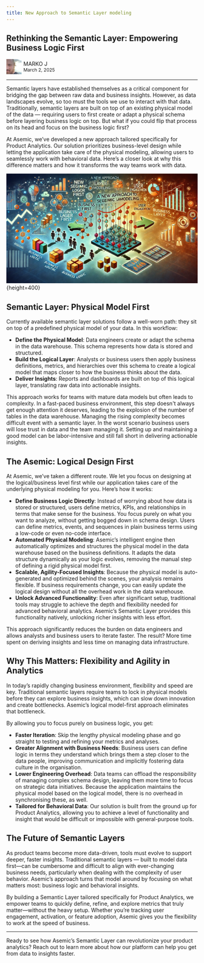 ```yaml
---
title: New Approach to Semantic Layer modeling
---
```


## Rethinking the Semantic Layer: Empowering Business Logic First

<div style="display:flex; align-items:center;">
  <div>
    <a href="https://www.linkedin.com/in/marko-jevremovic-6b77471a/" style="display:flex; align-items:center; text-decoration:none;">
      <img src="public/img/portrait/markoj.png" height="40px">
    </a>
  </div>
  <div style="display:flex; flex-direction:column; margin-left:5px;">
    <a href="https://www.linkedin.com/in/marko-jevremovic-6b77471a/" style="text-decoration:none;">
      <span>MARKO J</span>
    </a>
    <span style="font-size:12px;">March 2, 2025</span>
  </div>
</div>

---

Semantic layers have established themselves as a critical component for bridging the gap between raw data and business insights. However, as data landscapes evolve, so too must the tools we use to interact with that data. Traditionally, semantic layers are built on top of an existing physical model of the data — requiring users to first create or adapt a physical schema before layering business logic on top. But what if you could flip that process on its head and focus on the business logic first?

At Asemic, we’ve developed a new approach tailored specifically for Product Analytics. Our solution prioritizes business-level design while letting the application take care of the physical modeling, allowing users to seamlessly work with behavioral data. Here’s a closer look at why this difference matters and how it transforms the way teams work with data.

![hero image](./public/img/New-Approach-to%20Semantic-Layer-modeling.webp){height=400}

## Semantic Layer: Physical Model First

Currently available semantic layer solutions follow a well-worn path: they sit on top of a predefined physical model of your data. In this workflow:

-   **Define the Physical Model**: Data engineers create or adapt the schema in the data warehouse. This schema represents how data is stored and structured.
-   **Build the Logical Layer**: Analysts or business users then apply business definitions, metrics, and hierarchies over this schema to create a logical model that maps closer to how the business thinks about the data.
-   **Deliver Insights**: Reports and dashboards are built on top of this logical layer, translating raw data into actionable insights.

This approach works for teams with mature data models but often leads to complexity. In a fast-paced business environment, this step doesn't always get enough attention it deserves, leading to the explosion of the number of tables in the data warehouse. Managing the rising complexity becomes difficult event with a semantic layer. In the worst scenario business users will lose trust in data and the team managing it. Setting up and maintaining a good model can be labor-intensive and still fall short in delivering actionable insights.

## The Asemic: Logical Design First

At Asemic, we’ve taken a different route. We let you focus on designing at the logical/business level first while our application takes care of the underlying physical modeling for you. Here’s how it works:

-   **Define Business Logic Directly**: Instead of worrying about how data is stored or structured, users define metrics, KPIs, and relationships in terms that make sense for the business. You focus purely on what you want to analyze, without getting bogged down in schema design. Users can define metrics, events, and sequences in plain business terms using a low-code or even no-code interface.
-   **Automated Physical Modeling**: Asemic’s intelligent engine then automatically optimizes and structures the physical model in the data warehouse based on the business definitions. It adapts the data structure dynamically as your logic evolves, removing the manual step of defining a rigid physical model first.
-   **Scalable, Agility-Focused Insights**: Because the physical model is auto-generated and optimized behind the scenes, your analysis remains flexible. If business requirements change, you can easily update the logical design without all the overhead work in the data warehouse.
-   **Unlock Advanced Functionality**: Even after significant setup, traditional tools may struggle to achieve the depth and flexibility needed for advanced behavioral analytics. Asemic’s Semantic Layer provides this functionality natively, unlocking richer insights with less effort.

This approach significantly reduces the burden on data engineers and allows analysts and business users to iterate faster. The result? More time spent on deriving insights and less time on managing data infrastructure.

## Why This Matters: Flexibility and Agility in Analytics

In today’s rapidly changing business environment, flexibility and speed are key. Traditional semantic layers require teams to lock in physical models before they can explore business insights, which can slow down innovation and create bottlenecks. Asemic’s logical model-first approach eliminates that bottleneck.

By allowing you to focus purely on business logic, you get:

-   **Faster Iteration**: Skip the lengthy physical modeling phase and go straight to testing and refining your metrics and analyses.
-   **Greater Alignment with Business Needs**: Business users can define logic in terms they understand which brings them a step closer to the data people, improving communication and implicitly fostering data culture in the organisation.
-   **Lower Engineering Overhead**: Data teams can offload the responsibility of managing complex schema design, leaving them more time to focus on strategic data initiatives. Because the application maintains the physical model based on the logical model, there is no overhead in synchronising these, as well.
-   **Tailored for Behavioral Data**: Our solution is built from the ground up for Product Analytics, allowing you to achieve a level of functionality and insight that would be difficult or impossible with general-purpose tools.

## The Future of Semantic Layers

As product teams become more data-driven, tools must evolve to support deeper, faster insights. Traditional semantic layers — built to model data first—can be cumbersome and difficult to align with ever-changing business needs, particularly when dealing with the complexity of user behavior. Asemic’s approach turns that model around by focusing on what matters most: business logic and behavioral insights.

By building a Semantic Layer tailored specifically for Product Analytics, we empower teams to quickly define, refine, and explore metrics that truly matter—without the heavy setup. Whether you’re tracking user engagement, activation, or feature adoption, Asemic gives you the flexibility to work at the speed of business.

---

Ready to see how Asemic’s Semantic Layer can revolutionize your product analytics? Reach out to learn more about how our platform can help you get from data to insights faster.
